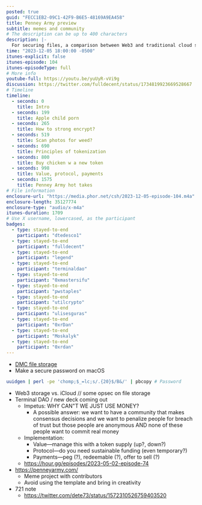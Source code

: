 ```yaml
---
posted: true
guid: "FECC1EB2-09C1-42F9-B6E5-48169A9EA458"
title: Penney Army preview
subtitle: memes and community
# The description can be up to 400 characters
description: |-
  For securing files, a comparison between Web3 and traditional cloud storage like iCloud could be insightful, including operational security considerations. Regarding Terminal DAO's new deck, it appears that the challenge is to create a community that operates on trust without committing real money, using tokens for value management and designing an appropriate protocol for financial sustainability. Penney Army is a meme project that encourages creativity over template usage, showcasing the collaborative spirit within the community.
time: "2023-12-05 18:00:00 -0500"
itunes-explicit: false
itunes-episode: 104
itunes-episodeType: full
# More info
youtube-full: https://youtu.be/yuUyR-vVi9g
discussion: https://twitter.com/fulldecent/status/1734819923669528667
# Timeline
timeline:
  - seconds: 0
    title: Intro
  - seconds: 199
    title: Apple child porn
  - seconds: 265
    title: How to strong encrypt?
  - seconds: 519
    title: Scan photos for weed?
  - seconds: 690
    title: Principles of tokenization
  - seconds: 800
    title: Buy chicken w a new token
  - seconds: 998
    title: Value, protocol, payments
  - seconds: 1575
    title: Penney Army hot takes
# File information
enclosure-url: "https://media.phor.net/csh/2023-12-05-episode-104.m4a"
enclosure-length: 35127774
enclosure-type: "audio/x-m4a"
itunes-duration: 1709
# Use X username, lowercased, as the participant
badges:
  - type: stayed-to-end
    participant: "dtedesco1"
  - type: stayed-to-end
    participant: "fulldecent"
  - type: stayed-to-end
    participant: "legend"
  - type: stayed-to-end
    participant: "terminaldao"
  - type: stayed-to-end
    participant: "0xmastersifu"
  - type: stayed-to-end
    participant: "pwstaples"
  - type: stayed-to-end
    participant: "utilcrypto"
  - type: stayed-to-end
    participant: "ulisesguras"
  - type: stayed-to-end
    participant: "0xrDan"
  - type: stayed-to-end
    participant: "Moskalyk"
  - type: stayed-to-end
    participant: "0xrdan"
---
```


- [DMC file storage](https://www.dmctech.io/)
- Make a secure password on macOS

```sh
uuidgen | perl -pe 'chomp;$_=lc;s/.{20}$/B&/' | pbcopy # Password
```

<!--end of quick notes-->

- Web3 storage vs. iCloud // some opsec on file storage
- Terminal DAO / new deck coming out
  - Impetus: WHY CAN"T WE JUST USE MONEY?
    - A possible answer: we want to have a community that makes consensus decisions and we want to penalize people for breach of trust but those people are anonymous AND none of these people want to commit real money
  - Implementation:
    - Value—manage this with a token supply (up?, down?)
    - Protocol—do you need sustainable funding (even temporary?)
    - Payments—peg (?), redeemable (?), offer to sell (?)
  - https://hour.gg/episodes/2023-05-02-episode-74 
- https://penneyarmy.com/
  - Meme project with contributors
  - Avoid using the template and bring in creativity
- 721 note
  - https://twitter.com/dete73/status/1572310526759403520